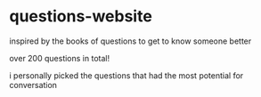 # questions-website

inspired by the books of questions to get to know someone better

over 200 questions in total!

i personally picked the questions that had the most potential for conversation
